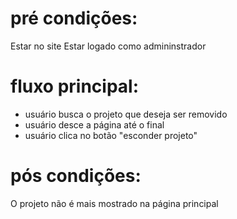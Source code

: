 # pré condições:
Estar no site
Estar logado como admininstrador

# fluxo principal:
- usuário busca o projeto que deseja ser removido
- usuário desce a página até o final
- usuário clica no botão "esconder projeto"

# pós condições:
O projeto não é mais mostrado na página principal
